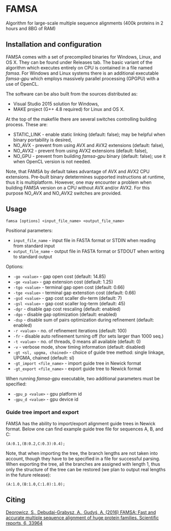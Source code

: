 # FAMSA
Algorithm for large-scale multiple sequence alignments (400k proteins in 2 hours and 8BG of RAM)

## Installation and configuration

FAMSA comes with a set of precompiled binaries for Windows, Linux, and OS X. They can be found under Releases tab. 
The basic variant of the algorithm which executes entirely on CPU is contained in a file named *famsa*. 
For Windows and Linux systems there is an additional executable *famsa-gpu* which employs massively parallel processing (GPGPU)
with a use of OpenCL.

The software can be also built from the sources distributed as:

* Visual Studio 2015 solution for Windows,
* MAKE project (G++ 4.8 required) for Linux and OS X.

At the top of the makefile there are several switches controlling building process. These are:
* STATIC_LINK - enable static linking (default: false); may be helpful when binary portability is desired,
* NO_AVX - prevent from using AVX and AVX2 extensions (default: false),
* NO_AVX2 - prevent from using AVX2 extensions (default: false),
* NO_GPU - prevent from building *famsa-gpu* binary (default: false); use it when OpenCL version is not needed.

Note, that FAMSA by default takes advantage of AVX and AVX2 CPU extensions. Pre-built binary detetermines supported instructions at runtime, thus it is multiplatform. However, one may encounter a problem when building FAMSA version on a CPU without AVX and/or AVX2. For this purpose NO_AVX and NO_AVX2 switches are provided.

## Usage

`famsa [options] <input_file_name> <output_file_name>`

Positional parameters:
* `input_file_name` - input file in FASTA format or STDIN when reading from standard input
* `output_file_name` - output file in FASTA format or STDOUT when writing to standard output

Options:
* `-go <value>` - gap open cost (default: 14.85)
* `-ge <value>` - gap extension cost (default: 1.25)
* `-tgo <value>` - terminal gap open cost (default: 0.66)
* `-tge <value>` - terminal gap extenstion cost (default: 0.66)
* `-gsd <value>` - gap cost scaller div-term (default: 7)
* `-gsl <value>` - gap cost scaller log-term (default: 45)
* `-dgr` - disable gap cost rescaling (default: enabled)
* `-dgo` - disable gap optimization (default: enabled)
* `-dsp` - disable sum of pairs optimization during refinement (default: enabled)
* `-r <value>` - no. of refinement iterations (default: 100)
* `-fr` - disable auto refinement turning off (for sets larger than 1000 seq.)
* `-t <value>` - no. of threads, 0 means all available (default: 0)
* `-v` - verbose mode, show timing information (default: disabled)
* `-gt <sl, upgma, chained>` - choice of guide tree method: single linkage, UPGMA, chained (default: sl)
* `-gt_import <file_name>` - import guide tree in Newick format
* `-gt_export <file_name>` - export guide tree to Newick format

When running *famsa-gpu* executable, two additional parameters must be specified:
* `-gpu_p <value>` - gpu platform id
* `-gpu_d <value>` - gpu device id

### Guide tree import and export

FAMSA has the ability to import/export alignment guide trees in Newick format. Below one can find example guide tree file for sequences A, B, and C:
```
(A:0.1,(B:0.2,C:0.3):0.4);
```
Note, that when importing the tree, the branch lengths are not taken into account, though they have to be specified in a file for successful parsing. When exporting the tree, all the branches are assigned with length 1, thus only the structure of the tree can be restored (we plan to output real lengths in the future release):
```
(A:1.0,(B:1.0,C:1.0):1.0);
```


## Citing
[Deorowicz, S., Debudaj-Grabysz, A., Gudyś, A. (2016) FAMSA: Fast and accurate multiple sequence alignment of huge protein families. 
Scientific reports, 6, 33964](https://www.nature.com/articles/srep33964)




